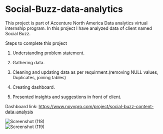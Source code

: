 # Social-Buzz-data-analytics
This project is part of Accenture North America Data analytics virtual internship program. In this project I have analyzed data of client named Social Buzz.

Steps to complete this project

1. Understanding problem statement.

2. Gathering data.

3. Cleaning and updating data as per requirment.(removing NULL values, Duplicates, joining tables)

4. Creating dashboard.

5. Presented insights and suggestions in front of client.

Dashboard link:  https://www.novypro.com/project/social-buzz-content-data-analysis

![Screenshot (118)](https://github.com/ajaypjoshi/Social-Buzz-data-analytics/assets/131679074/ad634e94-341c-429b-95a8-c652a3c2d3e4)  
![Screenshot (119)](https://github.com/ajaypjoshi/Social-Buzz-data-analytics/assets/131679074/b13ee8da-ddcf-414c-8155-b1eb4f6e32ba)
